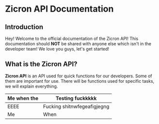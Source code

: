 # Zicron API Documentation

## Introduction

Hey! Welcome to the official documentation of the Zicron API!
This documentation should **NOT** be shared with anyone else which isn't in the developer team!
We love you guys, let's get started!

## What is the Zicron API?

**Zicron API** is an API used for quick functions for our developers. Some of them are important for use.
There will be functions used for specific tasks, we will explain everything.

|Me when the|Testing fuckkkkk|
|-----------|-----------|
|EEEE       |Fucking shitnwfegeafigjegng |
|Me         |When       |

